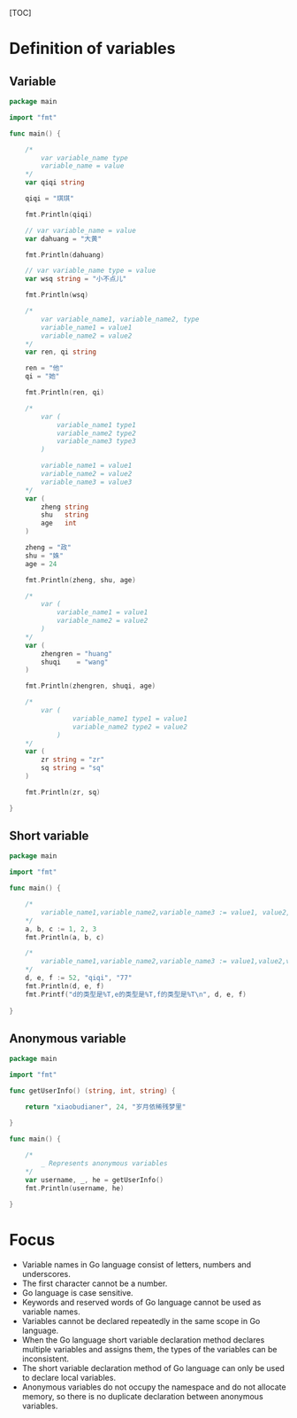 [TOC]



# Definition of variables

## Variable

```go
package main

import "fmt"

func main() {

	/*
		var variable_name type
		variable_name = value
	*/
	var qiqi string

	qiqi = "琪琪"

	fmt.Println(qiqi)

	// var variable_name = value
	var dahuang = "大黄"

	fmt.Println(dahuang)

	// var variable_name type = value
	var wsq string = "小不点儿"

	fmt.Println(wsq)

	/*
		var variable_name1, variable_name2, type
		variable_name1 = value1
		variable_name2 = value2
	*/
	var ren, qi string

	ren = "他"
	qi = "她"

	fmt.Println(ren, qi)

	/*
		var (
			variable_name1 type1
			variable_name2 type2
			variable_name3 type3
		)

		variable_name1 = value1
		variable_name2 = value2
		variable_name3 = value3
	*/
	var (
		zheng string
		shu   string
		age   int
	)

	zheng = "政"
	shu = "姝"
	age = 24

	fmt.Println(zheng, shu, age)

	/*
		var (
			variable_name1 = value1
			variable_name2 = value2
		)
	*/
	var (
		zhengren = "huang"
		shuqi    = "wang"
	)

	fmt.Println(zhengren, shuqi, age)

	/*
		var (
				variable_name1 type1 = value1
				variable_name2 type2 = value2
			)
	*/
	var (
		zr string = "zr"
		sq string = "sq"
	)

	fmt.Println(zr, sq)

}

```

## Short variable

```go
package main

import "fmt"

func main() {

	/*
		variable_name1,variable_name2,variable_name3 := value1, value2,value3
	*/
	a, b, c := 1, 2, 3
	fmt.Println(a, b, c)

	/*
		variable_name1,variable_name2,variable_name3 := value1,value2,value3
	*/
	d, e, f := 52, "qiqi", "77"
	fmt.Println(d, e, f)
	fmt.Printf("d的类型是%T,e的类型是%T,f的类型是%T\n", d, e, f)
    
}

```

## Anonymous variable

```go
package main

import "fmt"

func getUserInfo() (string, int, string) {

	return "xiaobudianer", 24, "岁月依稀残梦里"

}

func main() {
    
	/*
		_ Represents anonymous variables
	*/
	var username, _, he = getUserInfo()
	fmt.Println(username, he)

}

```

# Focus

* Variable names in Go language consist of letters, numbers and underscores.
* The first character cannot be a number.
* Go language is case sensitive.
* Keywords and reserved words of Go language cannot be used as variable names.
* Variables cannot be declared repeatedly in the same scope in Go language.
* When the Go language short variable declaration method declares multiple variables and assigns them, the types of the variables can be inconsistent.
* The short variable declaration method of Go language can only be used to declare local variables.
* Anonymous variables do not occupy the namespace and do not allocate memory, so there is no duplicate declaration between anonymous variables.
